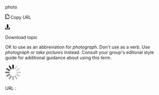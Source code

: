 # 

photo

![Copy URL](media/photo/Copy.png)
Copy URL

![Download](media/photo/Download.png)

Download topic

OK to use as an abbreviation for *photograph*. Don't use as a verb. Use *photograph* or *take pictures* instead.
Consult your group's editorial style guide for additional guidance about using this term. 

![In progress](media/photo/activity-large.gif)

URL :

